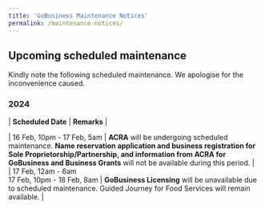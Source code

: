 ```yaml
---
title: 'GoBusiness Maintenance Notices'
permalink: /maintenance-notices/
---
```


## Upcoming scheduled maintenance

Kindly note the following scheduled maintenance. We apologise for the inconvenience caused.

### 2024 

| **Scheduled Date** | **Remarks** |  
    
                                  
| 16 Feb, 10pm - 17 Feb, 5am | **ACRA** will be undergoing scheduled maintenance. **Name reservation application and business registration for Sole Proprietorship/Partnership, and information from ACRA for GoBusiness and Business Grants** will not be available during this period. |        
| 17 Feb, 12am - 6am<br>17 Feb, 10pm - 18 Feb, 8am | **GoBusiness Licensing** will be unavailable due to scheduled maintenance. Guided Journey for Food Services will remain available. |   





<script src="/jquery/jquery.min.js"></script>
<script src="/jquery/resize-tables.js"></script>
